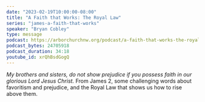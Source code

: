 ```yaml
---
date: "2023-02-19T10:00:00-08:00"
title: "A Faith that Works: The Royal Law"
series: "james-a-faith-that-works"
speaker: "Bryan Cobley"
type: message
podcast: https://arborchurchnw.org/podcast/a-faith-that-works-the-royal-law.mp3
podcast_bytes: 24705918
podcast_duration: 34:18
youtube_id: xrQhBsdGogQ
---
```


*My brothers and sisters, do not show prejudice if you possess faith in our glorious Lord Jesus Christ.* From James 2, some challenging words about favoritism and prejudice, and the Royal Law that shows us how to rise above them.
